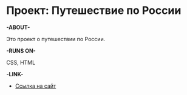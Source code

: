 # Проект: Путешествие по России

**-ABOUT-**

Это проект о путешествии по России.

**-RUNS ON-**

CSS, HTML

**-LINK-**

* [Ссылка на сайт](https://dnlmt.github.io/russian-travel/)
